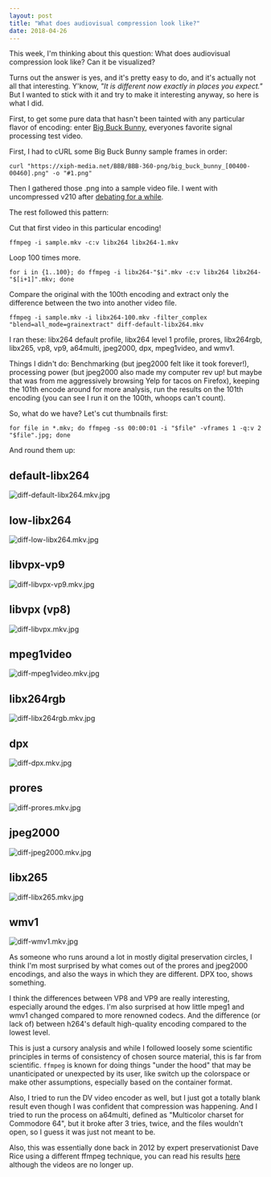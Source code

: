 ```yaml
---
layout: post
title: "What does audiovisual compression look like?"
date: 2018-04-26
---
```


This week, I'm thinking about this question: What does audiovisual compression look like? Can it be visualized? 

Turns out the answer is yes, and it's pretty easy to do, and it's actually not all that interesting. Y'know, *"It is different now exactly in places you expect."* But I wanted to stick with it and try to make it interesting anyway, so here is what I did.

First, to get some pure data that hasn't been tainted with any particular flavor of encoding: enter [Big Buck Bunny](https://peach.blender.org/download/), everyones favorite signal processing test video.  

First, I had to cURL some Big Buck Bunny sample frames in order:   
```
curl "https://xiph-media.net/BBB/BBB-360-png/big_buck_bunny_[00400-00460].png" -o "#1.png"
```

Then I gathered those .png into a sample video file. I went with uncompressed v210 after [debating for a while](http://bits.ashleyblewer.com/blog/2018/04/25/uncompressed-versus-uncompressed-packed-video/).

The rest followed this pattern:


Cut that first video in this particular encoding!  
```
ffmpeg -i sample.mkv -c:v libx264 libx264-1.mkv
```

Loop 100 times more.  

```
for i in {1..100}; do ffmpeg -i libx264-"$i".mkv -c:v libx264 libx264-"$[i+1]".mkv; done
```

Compare the original with the 100th encoding and extract only the difference between the two into another video file.

```
ffmpeg -i sample.mkv -i libx264-100.mkv -filter_complex "blend=all_mode=grainextract" diff-default-libx264.mkv
```

I ran these: libx264 default profile, libx264 level 1 profile, prores, libx264rgb, libx265, vp8, vp9, a64multi, jpeg2000, dpx, mpeg1video, and wmv1.

Things I didn't do: Benchmarking (but jpeg2000 felt like it took forever!), processing power (but jpeg2000 also made my computer rev up! but maybe that was from me aggressively browsing Yelp for tacos on Firefox), keeping the 101th encode around for more analysis, run the results on the 101th encoding (you can see I run it on the 100th, whoops can't count).

So, what do we have? Let's cut thumbnails first:

```
for file in *.mkv; do ffmpeg -ss 00:00:01 -i "$file" -vframes 1 -q:v 2 "$file".jpg; done
```

And round them up:

## default-libx264  

![diff-default-libx264.mkv.jpg](/images/diff-default-libx264.mkv.jpg)  

## low-libx264

![diff-low-libx264.mkv.jpg](/images/diff-low-libx264.mkv.jpg)  

## libvpx-vp9  

![diff-libvpx-vp9.mkv.jpg](/images/diff-libvpx-vp9.mkv.jpg)  

## libvpx (vp8)

![diff-libvpx.mkv.jpg](/images/diff-libvpx.mkv.jpg)  

## mpeg1video

![diff-mpeg1video.mkv.jpg](/images/diff-mpeg1video.mkv.jpg)  

## libx264rgb

![diff-libx264rgb.mkv.jpg](/images/diff-libx264rgb.mkv.jpg)  

## dpx 

![diff-dpx.mkv.jpg](/images/diff-dpx.mkv.jpg)  

## prores

![diff-prores.mkv.jpg](/images/diff-prores.mkv.jpg)  

## jpeg2000

![diff-jpeg2000.mkv.jpg](/images/diff-jpeg2000.mkv.jpg)  

## libx265

![diff-libx265.mkv.jpg](/images/diff-libx265.mkv.jpg)  

## wmv1

![diff-wmv1.mkv.jpg](/images/diff-wmv1.mkv.jpg)  

As someone who runs around a lot in mostly digital preservation circles, I think I'm most surprised by what comes out of the prores and jpeg2000 encodings, and also the ways in which they are different. DPX too, shows something.

I think the differences between VP8 and VP9 are really interesting, especially around the edges. I'm also surprised at how little mpeg1 and wmv1 changed compared to more renowned codecs. And the difference (or lack of) between h264's default high-quality encoding compared to the lowest level.

This is just a cursory analysis and while I followed loosely some scientific principles in terms of consistency of chosen source material, this is far from scientific. `ffmpeg` is known for doing things "under the hood" that may be unanticipated or unexpected by its user, like switch up the colorspace or make other assumptions, especially based on the container format. 

Also, I tried to run the DV video encoder as well, but I just got a totally blank result even though I was confident that compression was happening. And I tried to run the process on a64multi, defined as "Multicolor charset for Commodore 64", but it broke after 3 tries, twice, and the files wouldn't open, so I guess it was just not meant to be.

Also, this was essentially done back in 2012 by expert preservationist Dave Rice using a different ffmpeg technique, you can read his results [here](http://dericed.com/2012/display-video-difference-with-ffmpegs-overlay-filter/) although the videos are no longer up.
